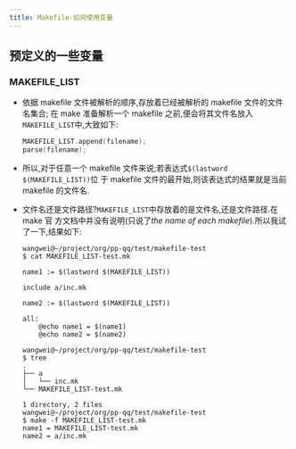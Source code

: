 ```yaml
---
title: Makefile-如何使用变量
---
```


## 预定义的一些变量

### MAKEFILE_LIST

*   依据 makefile 文件被解析的顺序,存放着已经被解析的 makefile 文件的文件名集合;
    在 make 准备解析一个 makefile 之前,便会将其文件名放入`MAKEFILE_LIST`中,大致如下:
    
    ```c++
    MAKEFILE_LIST.append(filename);
    parse(filename);
    ```

*   所以,对于任意一个 makefile 文件来说;若表达式`$(lastword $(MAKEFILE_LIST))`位
    于 makefile 文件的最开始,则该表达式的结果就是当前 makefile 的文件名.
    
*   文件名还是文件路径?`MAKEFILE_LIST`中存放着的是文件名,还是文件路径.在 make 官
    方文档中并没有说明(只说了*the name of each makefile*).所以我试了一下,结果如下:
    
    ```shell
    wangwei@~/project/org/pp-qq/test/makefile-test
    $ cat MAKEFILE_LIST-test.mk 

    name1 := $(lastword $(MAKEFILE_LIST))

    include a/inc.mk

    name2 := $(lastword $(MAKEFILE_LIST))

    all:
        @echo name1 = $(name1)
        @echo name2 = $(name2)

    wangwei@~/project/org/pp-qq/test/makefile-test
    $ tree
    .
    ├── a
    │   └── inc.mk
    └── MAKEFILE_LIST-test.mk

    1 directory, 2 files
    wangwei@~/project/org/pp-qq/test/makefile-test
    $ make -f MAKEFILE_LIST-test.mk 
    name1 = MAKEFILE_LIST-test.mk
    name2 = a/inc.mk 
    ```

    
    

